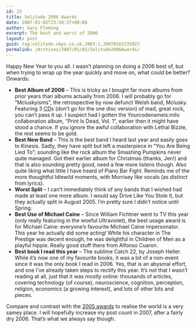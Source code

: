 ```yaml
---
id: 25
title: Solitude 2006 Awards
date: 2007-01-02T23:50:27+00:00
author: Gary Fleming
excerpt: The best and worst of 2006
layout: post
guid: tag:solitude.vkps.co.uk,2003:1,20070102235027
permalink: /Archives/2007/01/02/Solitude2006Awards/
---
```

Happy New Year to you all. I wasn&#8217;t planning on doing a 2006 best of, but when trying to wrap up the year quickly and move on, what could be better? Onwards:

  * **Best Album of 2006** &#8211; This is tricky as I bought far more albums from prior years than albums actually from 2006. I will probably go for &#8220;Mcluskyisms&#8221;, the retrospective by now defunct Welsh band, Mclusky. Featuring 3 <acronym title="Compact Disk">CD</acronym>s (don&#8217;t go for the one disc version) of mad, great rock, you can&#8217;t pass it up. I suspect had I gotten the Yourcodenameis:milo collaboration album, &#8220;Print Is Dead, Vol. 1&#8221;, earlier then it might have stood a chance. If you ignore the awful collaboration with Lethal Bizzle, the rest seems to be gold.
  * **Best New Band** &#8211; This is the best band I heard last year and easily goes to Kinesis. Sadly, they have split but left a masterpiece in &#8220;You Are Being Lied To&#8221;; sounding like the rock album the Smashing Pumpkins never quite managed. Got their earlier album for Christmas (thanks, Jen!) and that is also sounding pretty good, need a few more listens though. Also quite liking what little I have heard of Piano Bar Fight. Reminds me of the more thoughtful Idlewild moments, with Morrisey like vocals (as distinct from lyrics).
  * **Worst Split** &#8211; I can&#8217;t immediately think of any bands that I wished had made at least one more album. I would say Drive Like You Stole It, but they actually split in August 2005. I&#8217;m pretty sure I didn&#8217;t notice until Spring.
  * **Best Use of Michael Caine** &#8211; Since William Fichtner went to TV this year (only really featuring in the woeful Ultraviolet), the best usage award is for Michael Caine: everyone&#8217;s favourite Michael Caine impersonator. This year he actually did some acting! While his character in The Prestige was decent enough, he was delightful in Children of Men as a playful hippie. Really good stuff there from Alfonso Cuaron.
  * **Best book I read this year** &#8211; The sublime Catch 22, by Joseph Heller. While it&#8217;s now one of my favourite books, it was a bit of a non-event since it was the only book I read in 2006. Yes, that is an abysmal effort, and one I&#8217;ve already taken steps to rectify this year. It&#8217;s not that I wasn&#8217;t reading at all, just that it was mostly online: thousands of articles, covering technology (of course), neuroscience, cognition, perception, religion, economics (a growing interest), and lots of other bits and pieces.

Compare and contrast with the [2005 awards](/Archives/2006/01/03/Solitude2005Awards "the 2005 Solitude awards") to realise the world is a very samey place. I will hopefully increase my post count in 2007, after a fairly dry 2006. That&#8217;s what we always say though.